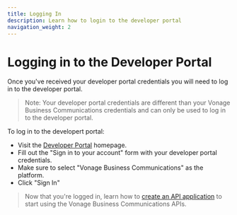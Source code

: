 ```yaml
---
title: Logging In
description: Learn how to login to the developer portal
navigation_weight: 2
---
```


#  Logging in to the Developer Portal

Once you've received your developer portal credentials you will need to log in to the developer portal.

> Note: Your developer portal credentials are different than your Vonage Business Communications credentials and can only be used to log in to the developer portal.

To log in to the developert portal:

* Visit the [Developer Portal](https://developer.vonage.com) homepage.
* Fill out the "Sign in to your account" form with your developer portal credentials.
* Make sure to select "Vonage Business Communications" as the platform.
* Click "Sign In"

> Now that you're logged in, learn how to [create an API application](/concepts/guides/create-an-application) to start using the Vonage Business Communications APIs.

